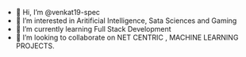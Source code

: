 - 👋 Hi, I’m @venkat19-spec
- 👀 I’m interested in Aritificial Intelligence, Sata Sciences and Gaming
- 🌱 I’m currently learning Full Stack Development
- 💞️ I’m looking to collaborate on NET CENTRIC , MACHINE LEARNING PROJECTS.
